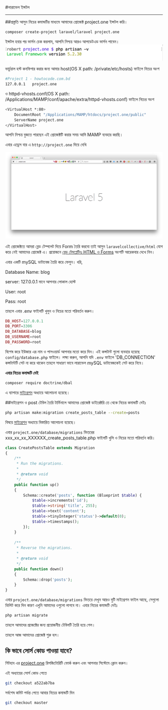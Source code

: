 #লারাভেল ইন্সটল
***
##প্রস্তুতি
আসুন নিচের কমান্ডটির মাধ্যমে আমাদের প্রোজেক্ট project.one ইন্সটল করি।
```bash
composer create-project laravel/laravel project.one
```
ইন্সটল হবার পর ভার্সন চেক করলাম, আপনি নিশ্চয় আরও আপডেটএড ভার্সন পাবেন।
![project-1-version-check](images/project-1-version-check.png)

ভার্চুয়াল হস্ট কনফিগার করার জন্য আমার host(OS X path: /private/etc/hosts) ফাইলে নিচের অংশ
```bash
#Project 1 - howtocode.com.bd
127.0.0.1   project.one
```

ও httpd-vhosts.conf(OS X path: /Applications/MAMP/conf/apache/extra/httpd-vhosts.conf) ফাইলে নিচের অংশ
```bash
<VirtualHost *:80>
    DocumentRoot "/Applications/MAMP/htdocs/project.one/public"
    ServerName project.one
</VirtualHost>
```  
আপনি নিশ্চয় বুজতে পারছেন এই প্রোজেক্টটি করার সময় আমি MAMP ব্যবহার করছি।

এবার এড্রেস বার এ ```http://project.one``` দিয়ে দেখি

![project-1-initialize](images/project-1-initialize.png)

এই প্রোজেক্টতে আমরা ব্লেড টেম্পলেট দিয়ে Form তৈরি করবো তাই আসুন ```laravelcollective/html``` যোগ করে নেই আমাদের প্রোজেক্ট এ। প্রয়োজনে  [ব্লেড টেমপ্লেটিংঃ HTML ও Forms](http://laravel.howtocode.com.bd/blade-template.html#%E0%A6%AC%E0%A7%8D%E0%A6%B2%E0%A7%87%E0%A6%A1-%E0%A6%9F%E0%A7%87%E0%A6%AE%E0%A6%AA%E0%A7%8D%E0%A6%B2%E0%A7%87%E0%A6%9F%E0%A6%BF%E0%A6%82%E0%A6%83-html-%E0%A6%93-forms) অংশটি আরেকবার দেখে নিন।

এবার একটি mySQL ডাটাবেজ তৈরি করে ফেলুন।
ধরি,

Database Name: blog

server: 127.0.0.1 মানে আপনার লোকাল হোস্ট

User: root

Pass: root

তাহলে এবার .env ফাইলটি খুলুন ও নিচের মতো পরিবর্তন করুন।
```php
DB_HOST=127.0.0.1
DB_PORT=3306
DB_DATABASE=blog
DB_USERNAME=root
DB_PASSWORD=root
```
বিশেষ করে ইউজার এর নাম ও পাসওয়ার্ড আপনার মতো করে দিন।
এই কন্সটান্ট গুলো ব্যবহার হয়েছে ```config/database.php``` ফাইলে। লক্ষ্য করুন, আপনি যদি ```.env``` ফাইলে 'DB_CONNECTION' কন্সটান্টটি সেট না করে থাকেন তাহলে সাধারণ ভাবে লারাভেল mySQL ডাটাবেজকেই সেট করে নিবে।

**এবার নিচের কমান্ডটি দেই**
```bash
composer require doctrine/dbal
```
এ ব্যাপারে [মাইগ্রেশন](http://laravel.howtocode.com.bd/migration.html) অধ্যায়ে আলোচনা হয়েছে।

##মাইগ্রেশন ও post টেবিল তৈরি
টার্মিনালে আমাদের প্রোজেক্ট ডাইরেক্টরি তে থেকে নিচের কমান্ডটি দেইঃ
```bash
php artisan make:migration create_posts_table --create=posts
```
বিষয়ে [মাইগ্রেশন](http://laravel.howtocode.com.bd/migration.html) অধ্যায়ে বিস্তারিত আলোচনা হয়েছে।

এবার ```project.one/database/migrations``` ভিতরের xxx_xx_xx_XXXXXX_create_posts_table.php ফাইলটি খুলি ও নিচের মতো পরিবর্তন করি।

```php
class CreatePostsTable extends Migration
{
    /**
     * Run the migrations.
     *
     * @return void
     */
    public function up()
    {
        Schema::create('posts', function (Blueprint $table) {
            $table->increments('id');
            $table->string('title', 255);
            $table->text('content');
            $table->tinyInteger('status')->default(0);
            $table->timestamps();
        });
    }

    /**
     * Reverse the migrations.
     *
     * @return void
     */
    public function down()
    {
        Schema::drop('posts');
    }
}
```
এবার ```project.one/database/migrations``` ভিতরে দেখুন আরও দুটি মাইগ্রেশন ফাইল আছে, সেগুলো ডিলিট করে দিন কারণ এখুনি আমাদের ওগুলো লাগবে না।
এবার নিচের কমান্ডটি দেইঃ
```bash
php artisan migrate
```
তাহলে আমাদের প্রজেক্টের জন্য প্রয়োজনীয় টেবিলটি তৈরি হয়ে গেল।

তাহলে আজ আমাদের প্রোজেক্ট শুরু হল।

## কি ভাবে সোর্স কোড পাওয়া যাবে?

গিটহাব এর [project.one](https://github.com/robertbiswas/project.one) রিপজিটোরিটি ফোর্ক করুন এবং আপনার সিস্টেমে ক্লোন করুন।

এই অধ্যায়ের সোর্স কোড পেতে
```bash
git checkout a522ab7ba
```

সর্বশেষ কমিট পর্যন্ত পেতে আবার নিচের কমান্ডটি দিন
```bash
git checkout master
```
